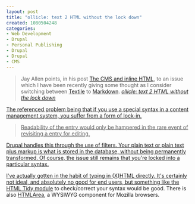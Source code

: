 ```yaml
--- 
layout: post
title: "ollicle: text 2 HTML without the lock down"
created: 1080504248
categories: 
- Web Development
- Drupal
- Personal Publishing
- Drupal
- Drupal
- CMS
---
```

<blockquote>
Jay Allen points, in his post <a href="http://www.jayallen.org/journey/2004/03/the_cms_and_inline_html">The CMS and inline HTML</a>, to an issue which I have been recently giving some thought as I consider switching between <a href="http://www.bradchoate.com/mt-plugins/textile">Textile</a> to <a href="http://daringfireball.net/projects/markdown/">Markdown</a>.
<cite><a href="http://www.ollicle.com/2004/03/28/text_2_html_without_the_lock_down.html">ollicle: text 2 HTML without the lock down</cite>
</blockquote>

<p>The referenced problem being that if you use a special syntax in a content management system, you suffer from a form of lock-in.</p>

<blockquote>
Readability of the entry would only be hampered in the rare event of revisiting a entry for editing.
</blockquote>

<p>Drupal handles this through the use of filters. Your plain text or plain text plus markup is what is stored in the database, without being permanently transformed. Of course, the issue still remains that you're locked into a particular syntax.</p>

<p>I've actually gotten in the habit of typing in (X)HTML directly. It's certainly not ideal, and absolutely no good for end users, but something like <a href="http://www.drupal.org/project/htmltidy">the HTML Tidy module</a> to check/correct your syntax would be good. There is also <a href="http://www.drupal.org/project/htmlarea">HTMLArea</a>, a WYSIWYG component for Mozilla browsers.</p>
